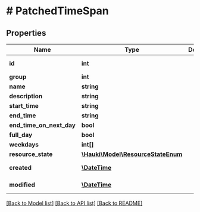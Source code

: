 # # PatchedTimeSpan

## Properties

Name | Type | Description | Notes
------------ | ------------- | ------------- | -------------
**id** | **int** |  | [optional] [readonly]
**group** | **int** |  | [optional]
**name** | **string** |  | [optional]
**description** | **string** |  | [optional]
**start_time** | **string** |  | [optional]
**end_time** | **string** |  | [optional]
**end_time_on_next_day** | **bool** |  | [optional]
**full_day** | **bool** |  | [optional]
**weekdays** | **int[]** |  | [optional]
**resource_state** | [**\Hauki\Model\ResourceStateEnum**](ResourceStateEnum.md) |  | [optional]
**created** | [**\DateTime**](\DateTime.md) |  | [optional] [readonly]
**modified** | [**\DateTime**](\DateTime.md) |  | [optional] [readonly]

[[Back to Model list]](../../README.md#models) [[Back to API list]](../../README.md#endpoints) [[Back to README]](../../README.md)
